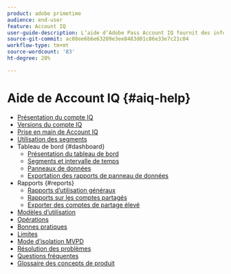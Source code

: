 ```yaml
---
product: adobe primetime
audience: end-user
feature: Account IQ
user-guide-description: L’aide d’Adobe Pass Account IQ fournit des informations sur les composants d’Account IQ et vous guide tout au long des parcours d’utilisation des différents composants.
source-git-commit: ac08ee6b6e63209e3ee8483d01c86e33e7c21c04
workflow-type: tm+mt
source-wordcount: '83'
ht-degree: 28%

---
```


# Aide de Account IQ {#aiq-help}

+ [Présentation du compte IQ](/help/accountiq/home.md)
+ [Versions du compte IQ](/help/accountiq/versions-aiq.md)
+ [Prise en main de Account IQ](/help/accountiq/get-started.md)
+ [Utilisation des segments](/help/accountiq/work-with-segments.md)
+ Tableau de bord {#dashboard}
   + [Présentation du tableau de bord](/help/accountiq/introduction-dashboard.md)
   + [Segments et intervalle de temps](/help/accountiq/segments-timeinterval.md)
   + [Panneaux de données](/help/accountiq/data-panels.md)
   + [Exportation des rapports de panneau de données](/help/accountiq/export-reports.md)
+ Rapports {#reports}
   + [Rapports d’utilisation généraux](/help/accountiq/general-usage-reports.md)
   + [Rapports sur les comptes partagés](/help/accountiq/shared-acc-reports.md)
   + [Exporter des comptes de partage élevé](/help/accountiq/export-acc-information.md)
+ [Modèles d’utilisation](/help/accountiq/usage-patterns.md)
+ [Opérations](/help/accountiq/operations.md)
+ [Bonnes pratiques](/help/accountiq/best-practices.md)
+ [Limites](/help/accountiq/limitations.md)
+ [Mode d’isolation MVPD](/help/accountiq/isolation-mode.md)
+ [Résolution des problèmes](/help/accountiq/troubleshoot.md)
+ [Questions fréquentes](/help/accountiq/faq.md)
+ [Glossaire des concepts de produit](/help/accountiq/product-concepts.md)
